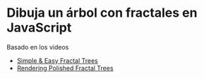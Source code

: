 # Dibuja un árbol con fractales en JavaScript

Basado en los videos

- [Simple & Easy Fractal Trees](https://www.youtube.com/watch?v=wBAtHDdaZ2Y&t=136s)
- [Rendering Polished Fractal Trees](https://www.youtube.com/watch?v=axve3EgJlYI)